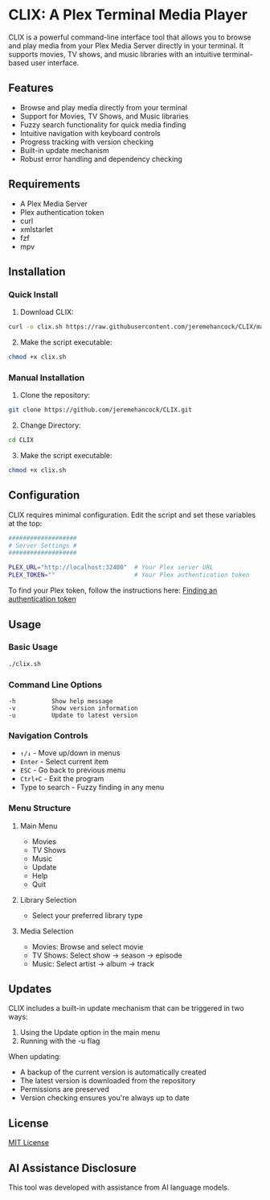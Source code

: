 # CLIX: A Plex Terminal Media Player

CLIX is a powerful command-line interface tool that allows you to browse and play media from your Plex Media Server directly in your terminal. It supports movies, TV shows, and music libraries with an intuitive terminal-based user interface.

## Features

- Browse and play media directly from your terminal
- Support for Movies, TV Shows, and Music libraries
- Fuzzy search functionality for quick media finding
- Intuitive navigation with keyboard controls
- Progress tracking with version checking
- Built-in update mechanism
- Robust error handling and dependency checking

## Requirements

- A Plex Media Server
- Plex authentication token
- curl
- xmlstarlet
- fzf
- mpv

## Installation

### Quick Install

1. Download CLIX:
```bash
curl -o clix.sh https://raw.githubusercontent.com/jeremehancock/CLIX/main/clix.sh
```

2. Make the script executable:
```bash
chmod +x clix.sh
```

### Manual Installation

1. Clone the repository:
```bash
git clone https://github.com/jeremehancock/CLIX.git
```

2. Change Directory:
```bash
cd CLIX
```

3. Make the script executable:
```bash
chmod +x clix.sh
```

## Configuration

CLIX requires minimal configuration. Edit the script and set these variables at the top:

```bash
###################
# Server Settings #
###################

PLEX_URL="http://localhost:32400"  # Your Plex server URL
PLEX_TOKEN=""                      # Your Plex authentication token
```

To find your Plex token, follow the instructions here: [Finding an authentication token](https://support.plex.tv/articles/204059436-finding-an-authentication-token-x-plex-token/)

## Usage

### Basic Usage

```bash
./clix.sh
```

### Command Line Options

```
-h          Show help message
-v          Show version information
-u          Update to latest version
```

### Navigation Controls

- `↑/↓` - Move up/down in menus
- `Enter` - Select current item
- `ESC` - Go back to previous menu
- `Ctrl+C` - Exit the program
- Type to search - Fuzzy finding in any menu

### Menu Structure

1. Main Menu
   - Movies
   - TV Shows
   - Music
   - Update
   - Help
   - Quit

2. Library Selection
   - Select your preferred library type

3. Media Selection
   - Movies: Browse and select movie
   - TV Shows: Select show → season → episode
   - Music: Select artist → album → track

## Updates

CLIX includes a built-in update mechanism that can be triggered in two ways:
1. Using the Update option in the main menu
2. Running with the -u flag

When updating:
- A backup of the current version is automatically created
- The latest version is downloaded from the repository
- Permissions are preserved
- Version checking ensures you're always up to date

## License

[MIT License](LICENSE)

## AI Assistance Disclosure

This tool was developed with assistance from AI language models.